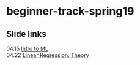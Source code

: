 # beginner-track-spring19

## Slide links
04.15 [Intro to ML](tinyurl.com/btrack-intro) \
04.22 [Linear Regression: Theory](tinyurl.com/btrack-linreg)
